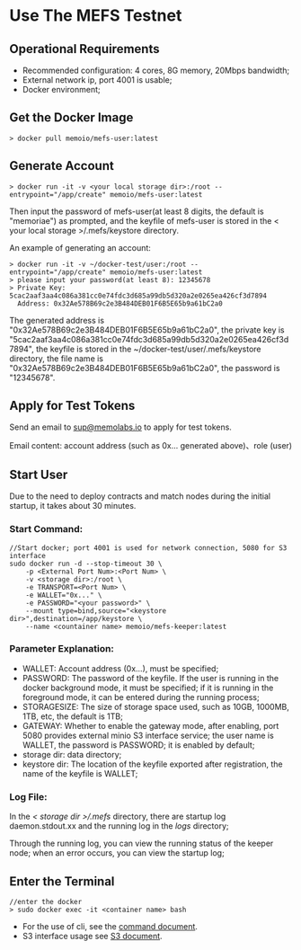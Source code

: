 # Use The MEFS Testnet

## Operational Requirements

* Recommended configuration: 4 cores, 8G memory, 20Mbps bandwidth;
* External network ip, port 4001 is usable;
* Docker environment;

## Get the Docker Image

```shell
> docker pull memoio/mefs-user:latest
```

## Generate Account

```shell
> docker run -it -v <your local storage dir>:/root --entrypoint="/app/create" memoio/mefs-user:latest
```

Then input the password of mefs-user(at least 8 digits, the default is "memoriae") as prompted, and the keyfile of mefs-user is stored in the < your local storage >/.mefs/keystore directory. 

An example of generating an account:

```shell
> docker run -it -v ~/docker-test/user:/root --entrypoint="/app/create" memoio/mefs-user:latest
> please input your password(at least 8): 12345678
> Private Key: 5cac2aaf3aa4c086a381cc0e74fdc3d685a99db5d320a2e0265ea426cf3d7894
  Address: 0x32Ae578B69c2e3B484DEB01F6B5E65b9a61bC2a0
```

The generated address is "0x32Ae578B69c2e3B484DEB01F6B5E65b9a61bC2a0", the private key is "5cac2aaf3aa4c086a381cc0e74fdc3d685a99db5d320a2e0265ea426cf3d7894", the keyfile is stored in the ~/docker-test/user/.mefs/keystore directory, the file name is "0x32Ae578B69c2e3B484DEB01F6B5E65b9a61bC2a0", the password is "12345678".

## Apply for Test Tokens

Send an email to sup@memolabs.io to apply for test tokens.

Email content: account address (such as 0x... generated above)、role (user)

## Start User

Due to the need to deploy contracts and match nodes during the initial startup, it takes about 30 minutes.

### Start Command:

```shell
//Start docker; port 4001 is used for network connection, 5080 for S3 interface
sudo docker run -d --stop-timeout 30 \
    -p <External Port Num>:<Port Num> \
    -v <storage dir>:/root \
    -e TRANSPORT=<Port Num> \
    -e WALLET="0x..." \
    -e PASSWORD="<your password>" \
    --mount type=bind,source="<keystore dir>",destination=/app/keystore \
    --name <countainer name> memoio/mefs-keeper:latest
```

### Parameter Explanation:

* WALLET: Account address (0x...), must be specified;
* PASSWORD: The password of the keyfile. If the user is running in the docker background mode, it must be specified; if it is running in the foreground mode, it can be entered during the running process;
* STORAGESIZE: The size of storage space used, such as 10GB, 1000MB, 1TB, etc, the default is 1TB;
* GATEWAY: Whether to enable the gateway mode, after enabling, port 5080 provides external minio S3 interface service; the user name is WALLET, the password is PASSWORD; it is enabled by default;
* storage dir: data directory;
* keystore dir: The location of the keyfile exported after registration, the name of the keyfile is WALLET;

### Log File:

In the *< storage dir >/.mefs* directory, there are startup log daemon.stdout.xx and the running log in the *logs* directory;

Through the running log, you can view the running status of the keeper node; when an error occurs, you can view the startup log;

## Enter the Terminal

```shell
//enter the docker
> sudo docker exec -it <container name> bash
```

* For the use of cli, see the [command document](https://github.com/memoio/docs/cmd).
* S3 interface usage see [S3 document](https://github.com/memoio/docs/api).

